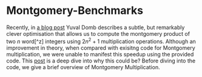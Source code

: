 # Montgomery-Benchmarks

Recently, in [a blog post](https://hackmd.io/@Ingonyama/Barret-Montgomery) Yuval Domb describes a subtle, but remarkably clever optimisation that allows us to compute the montgomery product of two $n$ word[^z] integers using $2n^2 + 1$ multiplication operations.
Although an improvement in theory, when compared with exisitng code for Montgomery multiplication, we were unable to manifest this speedup using the provided code.
This [post](https://randomwalks.xyz/posts/mont_mult/) is a deep dive into why this could be?
Before diving into the code, we give a brief overview of Montgomery Multiplication.

